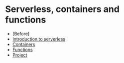 # Serverless, containers and functions

* [Before]
* [Introduction to serverless](./serverless.md)
* [Containers](./containers.md)
* [Functions](./functions)
* [Project](./project.md)